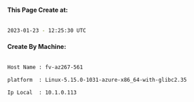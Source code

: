 
   
#### This Page Create at:

```bash

2023-01-23 - 12:25:30 UTC

```

#### Create By Machine:

```bash

Host Name : fv-az267-561

platform  : Linux-5.15.0-1031-azure-x86_64-with-glibc2.35

Ip Local  : 10.1.0.113

```

